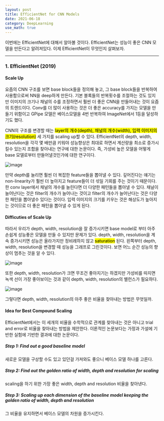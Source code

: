 ```yaml
---
layout: post
title: EfficientNet for CNN Models
date: 2021-06-18
category: DeepLearning
use_math: true
---
```


이번에는 EfficientNet에 대해서 알아볼 것이다. EfficientNet는 성능이 좋은 CNN 모델을 만든다고 알려져있다. 이제  EfficientNet이 무엇인지 살펴보자. 

---

### 1. EfficientNet (2019)

#### Scale Up

요즘의 CNN 구조를 보면 base block들을 정의해 놓고, 그 base block들을 반복하여 사용함으로써 NN을 deep하게 만든다. 기본 블록들의 반복횟수를 조절하는 것도 있지만 이미지의 크기나 채널의 수를 조정하면서 훨씬 더 좋은 CNN을 만들어내는 것이 요즘의 트렌드이다. Conv를 더 많이 사용하는 것은 더 좋은 accuracy를 가지는 모델을 만들기 위함이고 GPipe 모델은 베이스모델을 4번 반복하여 ImageNet에서 1등을 달성하기도 했다. 

CNN의 구조를 변경할 때는 <mark>layer의 개수(depth), 채널의 개수(width), 입력 이미지의 크기(resolution)</mark> 세 가지를 scaling up할 수 있다. EfficientNet의 depth, width, resolution을 각각 몇 배만큼 키워야 성능향상은 최대로 하면서 계산량을 최소로 증가시킬수 있는지 조합을 찾아내는 연구에 대한 논문이다. 즉, 가성비 높은 모델을 어떻게 base 모델로부터 만들어낼것인가에 대한 연구이다. 

![image](https://user-images.githubusercontent.com/61526722/122083323-bc270c00-ce3b-11eb-9553-85291ee94df5.png)

만약 depth를 늘리면 훨씬 더 복잡한 feature들을 뽑아낼 수 있다. 깊어진다는 얘기는 non-linearity가 훨씬 더 높아지고 feature들이 더 섞일 기회를 주는 것이기 때문이다. 한 conv layer에서 채널의 개수를 늘린다면 더 다양한 패턴들을 뽑아낼 수 있다. 채널이 늘어난다는 것은 filter의 개수가 늘어나는 것이고 filter의 개수가 늘어난다는 것은 다양한 패턴을 뽑아낼수 있다는 것이다. 입력 이미지의 크기를 키우는 것은 해상도가 높아지는 것이므로 더 좋은 패턴을 뽑아낼 수 있게 된다. 

#### Difficuties of Scale Up

따라서 우리가 depth, width, resolution을 잘 증가시키면 base model로 부터 아주 손쉽게 성능좋은 모델을 만들 수 있지만 문제가 있다. depth, width, resolution을 계속 증가시키면 성능은 올라가지만 정비례하지 않고 <mark>saturation</mark> 된다. 왼쪽부터 depth, width, resolution을 변경할 때 성능을 그래프로 그린것이다. 보면 어느 순간 성능의 향상이 멈추는 것을 알 수 있다. 

![image](https://user-images.githubusercontent.com/61526722/122083892-3f486200-ce3c-11eb-8128-79a337c021a4.png)

또한 depth, width, resolution가 크면 무조건 좋아지기는 하겠지만 가성비를 따지면 녹색 선이 가장 좋아보이는 것과 같이 depth, width, resolution의 밸런스가 필요하다. 

![image](https://user-images.githubusercontent.com/61526722/122084398-c09ff480-ce3c-11eb-97d2-167cfa941f7c.png)

그렇다면 depth, width, resolution의 아주 좋은 비율을 찾아내는 방법은 무엇일까. 

#### Idea for Best Compound Scaling

EfficientNet에서는 이 세개의 비율을 수학적으로 관계를 찾아내는 것은 아니고 trial and error로 비율을 찾아내는 방법을 제안한다. 이론적인 논문보다는 가정과 가설에 기반한 실험에 기반한 결과에 대한 논문이다.

##### Step 1: Find out a good baseline model

새로운 모델을 구상할 수도 있고 있던걸 가져와도 좋으니 베이스 모델 하나를 고른다. 

##### Step 2: Find out the golden ratio of width, depth and resolution for scaling

scaling을 하기 위한 가장 좋은 width, depth and resolution 비율을 찾아낸다. 

##### Step 3: Scaling up each dimension of the baseline model keeping the golden ratio of width, depth and resolution

그 비율을 유지하면서 베이스 모델의 차원을 증가시킨다. 













